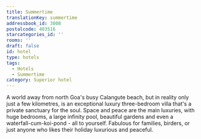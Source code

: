 ```yaml
---
title: Summertime
translationKey: summertime
addressbook_id: 3008
postalcode: 403516
starcategories_id: ''
rooms: ''
draft: false
id: hotel
type: hotels
tags:
  - Hotels
  - Summertime
category: Superior hotel
---
```

A world away from north Goa's busy Calangute beach, but in reality only just a few kilometres, is an exceptional luxury three-bedroom villa that's a private sanctuary for the soul. Space and peace are the main luxuries, with huge bedrooms, a large infinity pool, beautiful gardens and even a waterfall-cum-koi-pond - all to yourself. Fabulous for families, birders, or just anyone who likes their holiday luxurious and peaceful.